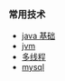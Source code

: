 
### 常用技术
- [java 基础](https://github.com/bigwanggang/JAVA/blob/master/nubility.md)
- [jvm](https://github.com/bigwanggang/JAVA/blob/master/javap.md)
- [多线程](https://github.com/bigwanggang/JAVA/blob/master/thread.md)
- [mysql](https://github.com/bigwanggang/JAVA/blob/master/mysql.md)
